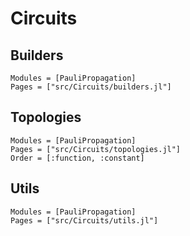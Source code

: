 # Circuits

## Builders

```@autodocs
Modules = [PauliPropagation]
Pages = ["src/Circuits/builders.jl"]
```

## Topologies

```@autodocs
Modules = [PauliPropagation]
Pages = ["src/Circuits/topologies.jl"]
Order = [:function, :constant]
```

## Utils

```@autodocs
Modules = [PauliPropagation]
Pages = ["src/Circuits/utils.jl"]
```
